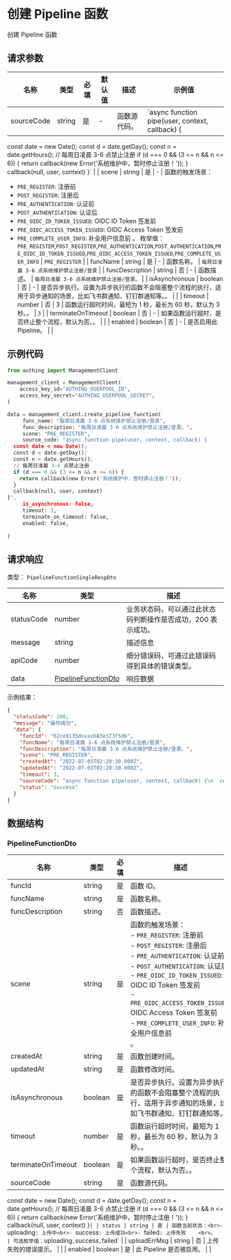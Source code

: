# 创建 Pipeline 函数

<!--
  警告⚠️：
  不要直接修改该文档，
  https://github.com/Authing/authing-docs-factory
  使用该项目进行生成
-->

<LastUpdated />

创建 Pipeline 函数

## 请求参数

| 名称 | 类型 | 必填 | 默认值 | 描述 | 示例值 |
| ---- | ---- | ---- | ---- | ---- | ---- |
| sourceCode | string | 是 | - | 函数源代码。   | `async function pipe(user, context, callback) {
  const date = new Date();
  const d = date.getDay();
  const n = date.getHours();
  // 每周日凌晨 3-6 点禁止注册
  if (d === 0 && (3 <= n && n <= 6)) {
    return callback(new Error('系统维护中，暂时停止注册！'));
  }
  callback(null, user, context)
}` |
| scene | string | 是 | - | 函数的触发场景：
- `PRE_REGISTER`: 注册前
- `POST_REGISTER`: 注册后
- `PRE_AUTHENTICATION`: 认证前
- `POST_AUTHENTICATION`: 认证后
- `PRE_OIDC_ID_TOKEN_ISSUED`: OIDC ID Token 签发前
- `PRE_OIDC_ACCESS_TOKEN_ISSUED`: OIDC Access Token 签发前
- `PRE_COMPLETE_USER_INFO`: 补全用户信息前
    。  枚举值：`PRE_REGISTER`,`POST_REGISTER`,`PRE_AUTHENTICATION`,`POST_AUTHENTICATION`,`PRE_OIDC_ID_TOKEN_ISSUED`,`PRE_OIDC_ACCESS_TOKEN_ISSUED`,`PRE_COMPLETE_USER_INFO` | `PRE_REGISTER` |
| funcName | string | 是 | - | 函数名称。   | `每周日凌晨 3-6 点系统维护禁止注册/登录` |
| funcDescription | string | 否 | - | 函数描述。   | `每周日凌晨 3-6 点系统维护禁止注册/登录。` |
| isAsynchronous | boolean | 否 | - | 是否异步执行。设置为异步执行的函数不会阻塞整个流程的执行，适用于异步通知的场景，比如飞书群通知、钉钉群通知等。。   |  |
| timeout | number | 否 | 3 | 函数运行超时时间，最短为 1 秒，最长为 60 秒，默认为 3 秒。。   | `3` |
| terminateOnTimeout | boolean | 否 | - | 如果函数运行超时，是否终止整个流程，默认为否。。   |  |
| enabled | boolean | 否 | - | 是否启用此 Pipeline。   |  |


## 示例代码

```py
from authing import ManagementClient

management_client = ManagementClient(
    access_key_id="AUTHING_USERPOOL_ID",
    access_key_secret="AUTHING_USERPOOL_SECRET",
)

data = management_client.create_pipeline_function(
     func_name: "每周日凌晨 3-6 点系统维护禁止注册/登录",
     func_description: "每周日凌晨 3-6 点系统维护禁止注册/登录。",
     scene: "PRE_REGISTER",
     source_code: "async function pipe(user, context, callback) {
  const date = new Date();
  const d = date.getDay();
  const n = date.getHours();
  // 每周日凌晨 3-6 点禁止注册
  if (d === 0 && (3 <= n && n <= 6)) {
    return callback(new Error('系统维护中，暂时停止注册！'));
  }
  callback(null, user, context)
}",
     is_asynchronous: false,
     timeout: 3,
     terminate_on_timeout: false,
     enabled: false,
  
)
```



## 请求响应

类型： `PipelineFunctionSingleRespDto`

| 名称 | 类型 | 描述 |
| ---- | ---- | ---- |
| statusCode | number | 业务状态码，可以通过此状态码判断操作是否成功，200 表示成功。 |
| message | string | 描述信息 |
| apiCode | number | 细分错误码，可通过此错误码得到具体的错误类型。 |
| data | <a href="#PipelineFunctionDto">PipelineFunctionDto</a> | 响应数据 |



示例结果：

```json
{
  "statusCode": 200,
  "message": "操作成功",
  "data": {
    "funcId": "62ce9135dxxxxb83e373f5d6",
    "funcName": "每周日凌晨 3-6 点系统维护禁止注册/登录",
    "funcDescription": "每周日凌晨 3-6 点系统维护禁止注册/登录。",
    "scene": "PRE_REGISTER",
    "createdAt": "2022-07-03T02:20:30.000Z",
    "updatedAt": "2022-07-03T02:20:30.000Z",
    "timeout": 3,
    "sourceCode": "async function pipe(user, context, callback) {\n  const date = new Date();\n  const d = date.getDay();\n  const n = date.getHours();\n  // 每周日凌晨 3-6 点禁止注册\n  if (d === 0 && (3 <= n && n <= 6)) {\n    return callback(new Error('系统维护中，暂时停止注册！'));\n  }\n  callback(null, user, context)\n}",
    "status": "success"
  }
}
```

## 数据结构


### <a id="PipelineFunctionDto"></a> PipelineFunctionDto

| 名称 | 类型 | 必填 | 描述 | 示例值 |
| ---- |  ---- | ---- | ---- | ---- |
| funcId | string | 是 | 函数 ID。  |  `62ce9135dxxxxb83e373f5d6` |
| funcName | string | 是 | 函数名称。  |  `每周日凌晨 3-6 点系统维护禁止注册/登录` |
| funcDescription | string | 否 | 函数描述。  |  `每周日凌晨 3-6 点系统维护禁止注册/登录。` |
| scene | string | 是 | 函数的触发场景：<br>- `PRE_REGISTER`: 注册前<br>- `POST_REGISTER`: 注册后<br>- `PRE_AUTHENTICATION`: 认证前<br>- `POST_AUTHENTICATION`: 认证后<br>- `PRE_OIDC_ID_TOKEN_ISSUED`: OIDC ID Token 签发前<br>- `PRE_OIDC_ACCESS_TOKEN_ISSUED`: OIDC Access Token 签发前<br>- `PRE_COMPLETE_USER_INFO`: 补全用户信息前<br>    。  | 可选枚举值：`PRE_REGISTER`,`POST_REGISTER`,`PRE_AUTHENTICATION`,`POST_AUTHENTICATION`,`PRE_OIDC_ID_TOKEN_ISSUED`,`PRE_OIDC_ACCESS_TOKEN_ISSUED`,`PRE_COMPLETE_USER_INFO` |
| createdAt | string | 是 | 函数创建时间。  |  `2022-07-03T02:20:30.000Z` |
| updatedAt | string | 是 | 函数修改时间。  |  `2022-07-03T02:20:30.000Z` |
| isAsynchronous | boolean | 是 | 是否异步执行。设置为异步执行的函数不会阻塞整个流程的执行，适用于异步通知的场景，比如飞书群通知、钉钉群通知等。。  |  |
| timeout | number | 是 | 函数运行超时时间，最短为 1 秒，最长为 60 秒，默认为 3 秒。。  |  `3` |
| terminateOnTimeout | boolean | 是 | 如果函数运行超时，是否终止整个流程，默认为否。。  |  |
| sourceCode | string | 是 | 函数源代码。  |  `async function pipe(user, context, callback) {
  const date = new Date();
  const d = date.getDay();
  const n = date.getHours();
  // 每周日凌晨 3-6 点禁止注册
  if (d === 0 && (3 <= n && n <= 6)) {
    return callback(new Error('系统维护中，暂时停止注册！'));
  }
  callback(null, user, context)
}` |
| status | string | 是 | 函数当前状态：<br>- `uploading`: 上传中<br>- `success`: 上传成功<br>- `failed`: 上传失败    <br>。  | 可选枚举值：`uploading`,`success`,`failed` |
| uploadErrMsg | string | 否 | 上传失败的错误提示。  |  |
| enabled | boolean | 是 | 此 Pipeline 是否被启用。  |  |


